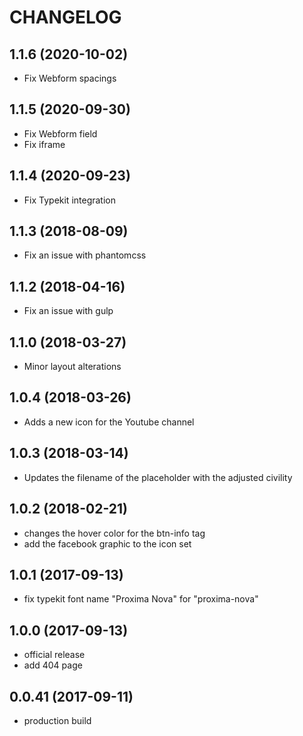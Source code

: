 CHANGELOG
=========

## 1.1.6 (2020-10-02)
 - Fix Webform spacings

## 1.1.5 (2020-09-30)
 - Fix Webform field
 - Fix iframe

## 1.1.4 (2020-09-23)
 - Fix Typekit integration

## 1.1.3 (2018-08-09)
 - Fix an issue with phantomcss
 
## 1.1.2 (2018-04-16)
 - Fix an issue with gulp

## 1.1.0 (2018-03-27)
 - Minor layout alterations

## 1.0.4 (2018-03-26)
 - Adds a new icon for the Youtube channel

## 1.0.3 (2018-03-14)
 - Updates the filename of the placeholder with the adjusted civility

## 1.0.2 (2018-02-21)
 - changes the hover color for the btn-info tag
 - add the facebook graphic to the icon set


## 1.0.1 (2017-09-13)
 - fix typekit font name "Proxima Nova" for "proxima-nova"

## 1.0.0 (2017-09-13)
 - official release
 - add 404 page

## 0.0.41 (2017-09-11)
 - production build
